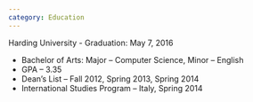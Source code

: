 ```yaml
---
category: Education
---
```


Harding University - Graduation: May 7, 2016
-	Bachelor of Arts:  Major – Computer Science, Minor – English				
-	GPA – 3.35
-	Dean’s List – Fall 2012, Spring 2013, Spring 2014
-	International Studies Program – Italy, Spring 2014